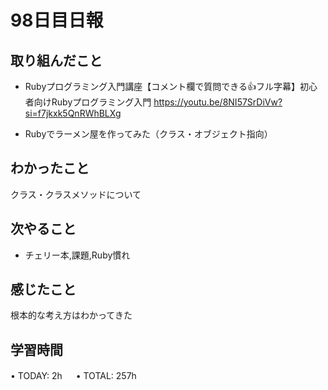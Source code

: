 # 98日目日報

## 取り組んだこと
- Rubyプログラミング入門講座【コメント欄で質問できる👍フル字幕】初心者向けRubyプログラミング入門
  https://youtu.be/8NI57SrDiVw?si=f7jkxk5QnRWhBLXg

- Rubyでラーメン屋を作ってみた（クラス・オブジェクト指向）
  
## わかったこと
  クラス・クラスメソッドについて
  
## 次やること
- チェリー本,課題,Ruby慣れ
  
## 感じたこと
  根本的な考え方はわかってきた
  
## 学習時間
• TODAY: 2h
　
• TOTAL: 257h
